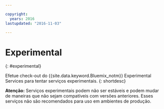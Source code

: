 ```yaml
---

copyright:
  years: 2016
lastupdated: "2016-11-03"

---
```


# Experimental
{: #experimental}

Efetue check-out do {{site.data.keyword.Bluemix_notm}} Experimental Services para tentar serviços experimentais.
{: shortdesc}



**Atenção:** Serviços experimentais podem não ser estáveis e podem mudar de maneiras que não sejam compatíveis com versões anteriores. Esses serviços não são recomendados para uso em ambientes de produção.
